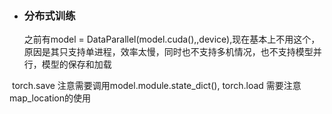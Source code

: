 - ### 分布式训练

  之前有model  = DataParallel(model.cuda(),,device),现在基本上不用这个，原因是其只支持单进程，效率太慢，同时也不支持多机情况，也不支持模型并行，模型的保存和加载

​		torch.save 注意需要调用model.module.state_dict(), torch.load 需要注意map_location的使用

​	